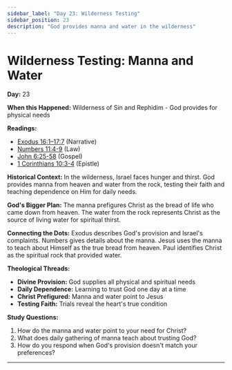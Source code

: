 ```yaml
---
sidebar_label: "Day 23: Wilderness Testing"
sidebar_position: 23
description: "God provides manna and water in the wilderness"
---
```


# Wilderness Testing: Manna and Water

**Day:** 23

**When this Happened:** Wilderness of Sin and Rephidim - God provides for physical needs

**Readings:**
 - [Exodus 16:1–17:7](https://www.biblegateway.com/passage/?search=Exodus+16%3A1-17%3A7&version=ESV) (Narrative)
 - [Numbers 11:4-9](https://www.biblegateway.com/passage/?search=Numbers+11%3A4-9&version=ESV) (Law)
 - [John 6:25-58](https://www.biblegateway.com/passage/?search=John+6%3A25-58&version=ESV) (Gospel)
 - [1 Corinthians 10:3-4](https://www.biblegateway.com/passage/?search=1+Corinthians+10%3A3-4&version=ESV) (Epistle)

**Historical Context:** In the wilderness, Israel faces hunger and thirst. God provides manna from heaven and water from the rock, testing their faith and teaching dependence on Him for daily needs.

**God's Bigger Plan:** The manna prefigures Christ as the bread of life who came down from heaven. The water from the rock represents Christ as the source of living water for spiritual thirst.

**Connecting the Dots:** Exodus describes God's provision and Israel's complaints. Numbers gives details about the manna. Jesus uses the manna to teach about Himself as the true bread from heaven. Paul identifies Christ as the spiritual rock that provided water.

****Theological Threads:****
- **Divine Provision:** God supplies all physical and spiritual needs
- **Daily Dependence:** Learning to trust God one day at a time
- **Christ Prefigured:** Manna and water point to Jesus
- **Testing Faith:** Trials reveal the heart's true condition

**Study Questions:**
1. How do the manna and water point to your need for Christ?
2. What does daily gathering of manna teach about trusting God?
3. How do you respond when God's provision doesn't match your preferences?

---